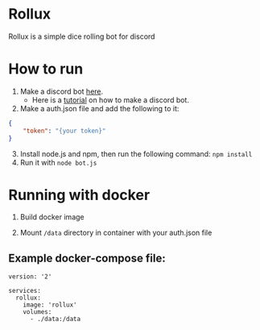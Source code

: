 # Rollux

Rollux is a simple dice rolling bot for discord

# How to run

1. Make a discord bot [here](https://discordapp.com/developers/applications/).
   - Here is a [tutorial](https://www.digitaltrends.com/gaming/how-to-make-a-discord-bot/) on how to make a discord bot. 
2. Make a auth.json file and add the following to it:

```json
{
    "token": "{your token}"
}
```
3. Install node.js and npm, then run the following command: `npm install`
4. Run it with `node bot.js`

# Running with docker

1. Build docker image

2. Mount `/data` directory in container with your auth.json file


## Example docker-compose file:

```
version: '2'

services:
  rollux:
    image: 'rollux'
    volumes:
      - ./data:/data
```
